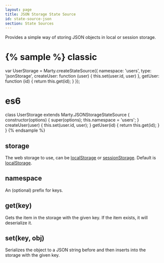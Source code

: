 ```yaml
---
layout: page
title: JSON Storage State Source
id: state-source-json
section: State Sources
---
```


Provides a simple way of storing JSON objects in local or session storage.

{% sample %}
classic
=======
var UserStorage = Marty.createStateSource({
  namespace: 'users',
  type: 'jsonStorage',
  createUser: function (user) {
    this.set(user.id, user)
  },
  getUser: function (id) {
    return this.get(id);
  }
});

es6
===
class UserStorage extends Marty.JSONStorageStateSource {
  constructor(options) {
    super(options);
    this.namespace = 'users';
  }
  createUser(user) {
    this.set(user.id, user);
  }
  getUser(id) {
    return this.get(id);
  }
}
{% endsample %}

<h2 id="storage">storage</h2>

The web storage to use, can be [localStorage](https://developer.mozilla.org/en/docs/Web/Guide/API/DOM/Storage#localStorage) or [sessionStorage](https://developer.mozilla.org/en/docs/Web/Guide/API/DOM/Storage#sessionStorage). Default is [localStorage](https://developer.mozilla.org/en/docs/Web/Guide/API/DOM/Storage#localStorage).

<h2 id="namespace">namespace</h2>

An (optional) prefix for keys.

<h2 id="get">get(key)</h2>

Gets the item in the storage with the given key. If the item exists, it will deserialize it.

<h2 id="set">set(key, obj)</h2>

Serializes the object to a JSON string before and then inserts into the storage with the given key.